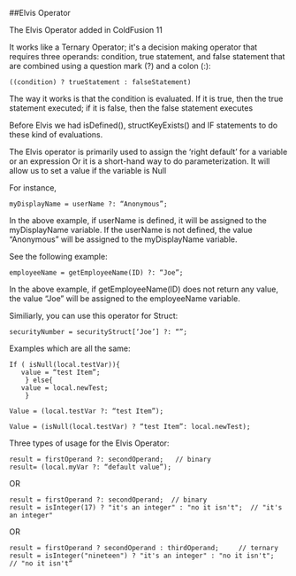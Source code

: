 ##Elvis Operator

The Elvis Operator added in ColdFusion 11

It works like a Ternary Operator; it's a decision making operator that requires three operands: condition, true statement, and false statement that are combined using a question mark (?) and a colon (:):


    ((condition) ? trueStatement : falseStatement)


The way it works is that the condition is evaluated. If it is true, then the true statement executed; if it is false, then the false statement executes

Before Elvis we had isDefined(), structKeyExists()  and IF statements to do these kind of evaluations.

The Elvis operator is primarily used to assign the ‘right default’ for a variable or an expression
Or it is a short-hand way to do parameterization. It will allow us to set a value if the variable is Null


For instance,

    myDisplayName = userName ?: “Anonymous”;

 

In the above example, if userName is defined, it will be assigned to the myDisplayName variable. If the userName is not defined, the value “Anonymous” will be assigned to the myDisplayName variable.

See the following example:

    employeeName = getEmployeeName(ID) ?: “Joe”;

 

In the above example, if getEmployeeName(ID) does not return any value, the value “Joe” will be assigned to the employeeName variable.

Similiarly, you can use this operator for Struct:

    securityNumber = securityStruct[‘Joe’] ?: “”;

 
Examples which are all the same:

    If ( isNull(local.testVar)){
	   value = “test Item”;
        } else{
	   value = local.newTest;
        }

    Value = (local.testVar ?: “test Item”);

    Value = (isNull(local.testVar) ? “test Item”: local.newTest);

Three types of usage for the Elvis Operator:

    result = firstOperand ?: secondOperand;   // binary
    result= (local.myVar ?: “default value”);

OR

    result = firstOperand ?: secondOperand;  // binary
    result = isInteger(17) ? "it's an integer" : "no it isn't";  // "it's an integer"

OR

    result = firstOperand ? secondOperand : thirdOperand;     // ternary
    result = isInteger("nineteen") ? "it's an integer" : "no it isn't";  // "no it isn't“

